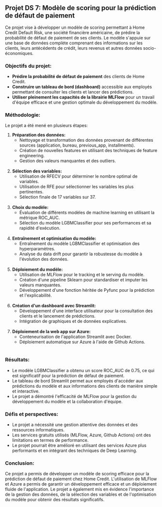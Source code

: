 <div class="sc-iJuWdM jcgtvs"><h2><span style="white-space: pre-wrap;"><span class="">Projet DS 7: Modèle de scoring pour la prédiction de défaut de paiement</span></span></h2>
<p><span style="white-space: pre-wrap;"><span class="">Ce projet vise à développer un modèle de scoring permettant à Home Credit Default Risk, une société financière américaine, de prédire la probabilité de défaut de paiement de ses clients. Le modèle s'appuie sur une base de données complète comprenant des informations sur les clients, leurs antécédents de crédit, leurs revenus et autres données socio-économiques.</span></span></p>
<h3><span style="white-space: pre-wrap;"><span class="">Objectifs du projet:</span></span></h3>
<ul>
<li><strong><span style="white-space: pre-wrap;"><span class="">Prédire la probabilité de défaut de paiement</span></span></strong><span style="white-space: pre-wrap;"><span class=""> des clients de Home Credit.</span></span></li>
<li><strong><span style="white-space: pre-wrap;"><span class="">Construire un tableau de bord (dashboard)</span></span></strong><span style="white-space: pre-wrap;"><span class=""> accessible aux employés permettant de consulter les clients et lancer des prédictions.</span></span></li>
<li><strong><span style="white-space: pre-wrap;"><span class="">Utiliser pleinement les capacités de la librairie MLFlow</span></span></strong><span style="white-space: pre-wrap;"><span class=""> pour un travail d'équipe efficace et une gestion optimale du développement du modèle.</span></span></li>
</ul>
<h3><span style="white-space: pre-wrap;"><span class="">Méthodologie:</span></span></h3>
<p><span style="white-space: pre-wrap;"><span class="">Le projet a été mené en plusieurs étapes:</span></span></p>
<ol>
<li><strong><span style="white-space: pre-wrap;"><span class="">Préparation des données:</span></span></strong><span style="white-space: pre-wrap;"><span class="">
</span></span><ul>
<li><span style="white-space: pre-wrap;"><span class="">Nettoyage et transformation des données provenant de différentes sources (application, bureau, previous_app, installments).</span></span></li>
<li><span style="white-space: pre-wrap;"><span class="">Création de nouvelles features en utilisant des techniques de feature engineering.</span></span></li>
<li><span style="white-space: pre-wrap;"><span class="">Gestion des valeurs manquantes et des outliers.</span></span></li>
</ul><span style="white-space: pre-wrap;"><span class="">
</span></span></li>
<li><strong><span style="white-space: pre-wrap;"><span class="">Sélection des variables:</span></span></strong><span style="white-space: pre-wrap;"><span class="">
</span></span><ul>
<li><span style="white-space: pre-wrap;"><span class="">Utilisation de RFECV pour déterminer le nombre optimal de variables.</span></span></li>
<li><span style="white-space: pre-wrap;"><span class="">Utilisation de RFE pour sélectionner les variables les plus pertinentes.</span></span></li>
<li><span style="white-space: pre-wrap;"><span class="">Sélection finale de 17 variables sur 37.</span></span></li>
</ul><span style="white-space: pre-wrap;"><span class="">
</span></span></li>
<li><strong><span style="white-space: pre-wrap;"><span class="">Choix du modèle:</span></span></strong><span style="white-space: pre-wrap;"><span class="">
</span></span><ul>
<li><span style="white-space: pre-wrap;"><span class="">Évaluation de différents modèles de machine learning en utilisant la métrique ROC_AUC.</span></span></li>
<li><span style="white-space: pre-wrap;"><span class="">Sélection du modèle LGBMClassifier pour ses performances et sa rapidité d'exécution.</span></span></li>
</ul><span style="white-space: pre-wrap;"><span class="">
</span></span></li>
<li><strong><span style="white-space: pre-wrap;"><span class="">Entraînement et optimisation du modèle:</span></span></strong><span style="white-space: pre-wrap;"><span class="">
</span></span><ul>
<li><span style="white-space: pre-wrap;"><span class="">Entraînement du modèle LGBMClassifier et optimisation des hyperparamètres.</span></span></li>
<li><span style="white-space: pre-wrap;"><span class="">Analyse du data drift pour garantir la robustesse du modèle à l'évolution des données.</span></span></li>
</ul><span style="white-space: pre-wrap;"><span class="">
</span></span></li>
<li><strong><span style="white-space: pre-wrap;"><span class="">Déploiement du modèle:</span></span></strong><span style="white-space: pre-wrap;"><span class="">
</span></span><ul>
<li><span style="white-space: pre-wrap;"><span class="">Utilisation de MLFlow pour le tracking et le serving du modèle.</span></span></li>
<li><span style="white-space: pre-wrap;"><span class="">Création d'une pipeline Sklearn pour standardiser et imputer les valeurs manquantes.</span></span></li>
<li><span style="white-space: pre-wrap;"><span class="">Développement d'une fonction héritée de Pyfunc pour la prédiction et l'explicabilité.</span></span></li>
</ul><span style="white-space: pre-wrap;"><span class="">
</span></span></li>
<li><strong><span style="white-space: pre-wrap;"><span class="">Création d'un dashboard avec Streamlit:</span></span></strong><span style="white-space: pre-wrap;"><span class="">
</span></span><ul>
<li><span style="white-space: pre-wrap;"><span class="">Développement d'une interface utilisateur pour la consultation des clients et le lancement de prédictions.</span></span></li>
<li><span style="white-space: pre-wrap;"><span class="">Intégration de graphiques et de données explicatives.</span></span></li>
</ul><span style="white-space: pre-wrap;"><span class="">
</span></span></li>
<li><strong><span style="white-space: pre-wrap;"><span class="">Déploiement de la web app sur Azure:</span></span></strong><span style="white-space: pre-wrap;"><span class="">
</span></span><ul>
<li><span style="white-space: pre-wrap;"><span class="">Conteneurisation de l'application Streamlit avec Docker.</span></span></li>
<li><span style="white-space: pre-wrap;"><span class="">Déploiement automatique sur Azure à l'aide de Github Actions.</span></span></li>
</ul><span style="white-space: pre-wrap;"><span class="">
</span></span></li>
</ol>
<h3><span style="white-space: pre-wrap;"><span class="">Résultats:</span></span></h3>
<ul>
<li><span style="white-space: pre-wrap;"><span class="">Le modèle LGBMClassifier a obtenu un score ROC_AUC de 0.75, ce qui est significatif pour la prédiction de défaut de paiement.</span></span></li>
<li><span style="white-space: pre-wrap;"><span class="">Le tableau de bord Streamlit permet aux employés d'accéder aux prédictions du modèle et aux informations des clients de manière simple et interactive.</span></span></li>
<li><span style="white-space: pre-wrap;"><span class="">Le projet a démontré l'efficacité de MLFlow pour la gestion du développement du modèle et la collaboration d'équipe.</span></span></li>
</ul>
<h3><span style="white-space: pre-wrap;"><span class="">Défis et perspectives:</span></span></h3>
<ul>
<li><span style="white-space: pre-wrap;"><span class="">Le projet a nécessité une gestion attentive des données et des ressources informatiques.</span></span></li>
<li><span style="white-space: pre-wrap;"><span class="">Les services gratuits utilisés (MLFlow, Azure, Github Actions) ont des limitations en termes de performance.</span></span></li>
<li><span style="white-space: pre-wrap;"><span class="">Le projet pourrait être amélioré en utilisant des services Azure plus performants et en intégrant des techniques de Deep Learning.</span></span></li>
</ul>
<h3><span style="white-space: pre-wrap;"><span class="">Conclusion:</span></span></h3>
<p><span style="white-space: pre-wrap;"><span class="">Ce projet a permis de développer un modèle de scoring efficace pour la prédiction de défaut de paiement chez Home Credit. L'utilisation de MLFlow et Azure a permis de garantir un développement efficace et un déploiement fluide de l'application. Le projet a également mis en évidence l'importance de la gestion des données, de la sélection des variables et de l'optimisation du modèle pour obtenir des résultats significatifs.</span></span></p></div>

